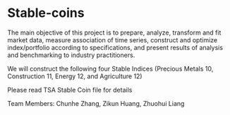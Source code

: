 # Stable-coins

The main objective of this project is to prepare, analyze, transform and fit market data, measure association of time series, construct and optimize index/portfolio according to specifications, and present results of analysis and benchmarking to industry practitioners.

We will construct the following four Stable Indices (Precious Metals 10, Construction 11, Energy 12, and Agriculture 12)

Please read TSA Stable Coin file for details

Team Members: 
Chunhe Zhang, 
Zikun Huang,
Zhuohui Liang
